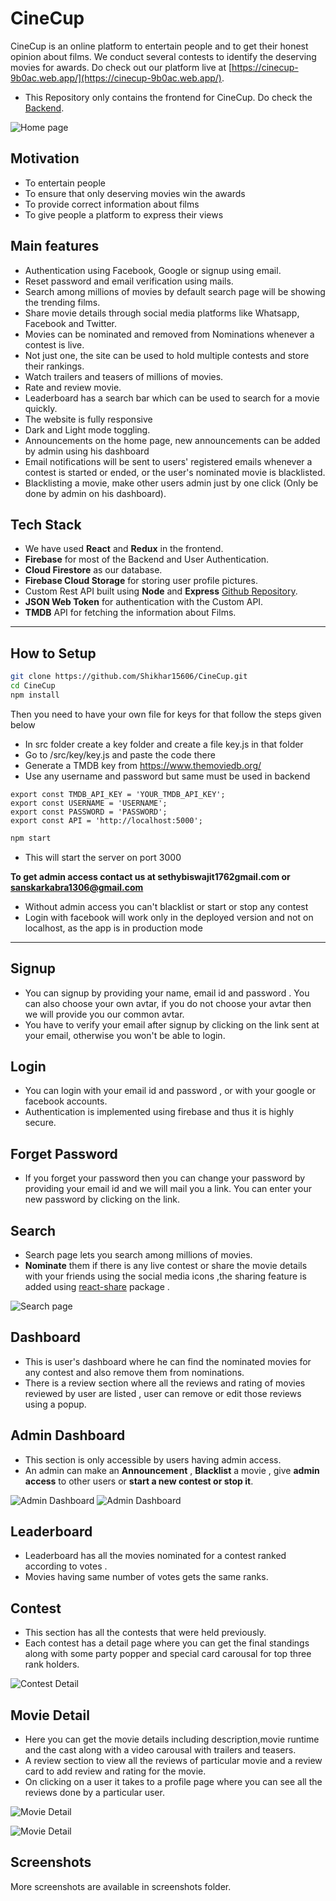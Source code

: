 # CineCup

CineCup is an online platform to entertain people and to get their honest opinion about films. We conduct several contests to identify the deserving movies for awards. Do check out our platform live at [https://cinecup-9b0ac.web.app/](https://cinecup-9b0ac.web.app/).

- This Repository only contains the frontend for CineCup. Do check the [Backend](https://github.com/Shikhar15606/cinecup-backend).

![Home page](<https://github.com/Shikhar15606/CineCup/blob/main/screenshots/Screenshot%20(41).png?raw=true>)

## Motivation

- To entertain people
- To ensure that only deserving movies win the awards
- To provide correct information about films
- To give people a platform to express their views

## Main features

- Authentication using Facebook, Google or signup using email.
- Reset password and email verification using mails.
- Search among millions of movies by default search page will be showing the trending films.
- Share movie details through social media platforms like Whatsapp, Facebook and Twitter.
- Movies can be nominated and removed from Nominations whenever a contest is live.
- Not just one, the site can be used to hold multiple contests and store their rankings.
- Watch trailers and teasers of millions of movies.
- Rate and review movie.
- Leaderboard has a search bar which can be used to search for a movie quickly.
- The website is fully responsive
- Dark and Light mode toggling.
- Announcements on the home page, new announcements can be added by admin using his dashboard
- Email notifications will be sent to users' registered emails whenever a contest is started or ended, or the user's nominated movie is blacklisted.
- Blacklisting a movie, make other users admin just by one click (Only be done by admin on his dashboard).

## Tech Stack

- We have used **React** and **Redux** in the frontend.
- **Firebase** for most of the Backend and User Authentication.
- **Cloud Firestore** as our database.
- **Firebase Cloud Storage** for storing user profile pictures.
- Custom Rest API built using **Node** and **Express** [Github Repository](https://github.com/Shikhar15606/cinecup-backend).
- **JSON Web Token** for authentication with the Custom API.
- **TMDB** API for fetching the information about Films.

---

## How to Setup

```bash
git clone https://github.com/Shikhar15606/CineCup.git
cd CineCup
npm install
```

Then you need to have your own file for keys for that follow the steps given below

- In src folder create a key folder and create a file key.js in that folder
- Go to /src/key/key.js and paste the code there
- Generate a TMDB key from https://www.themoviedb.org/
- Use any username and password but same must be used in backend

```JS
export const TMDB_API_KEY = 'YOUR_TMDB_API_KEY';
export const USERNAME = 'USERNAME';
export const PASSWORD = 'PASSWORD';
export const API = 'http://localhost:5000';
```

```bash
npm start
```

- This will start the server on port 3000

**To get admin access contact us at sethybiswajit1762gmail.com or sanskarkabra1306@gmail.com**

- Without admin access you can't blacklist or start or stop any contest
- Login with facebook will work only in the deployed version and not on localhost, as the app is in production mode

---

## Signup

- You can signup by providing your name, email id and password . You can also choose your own avtar, if you do not choose your avtar then we will provide you our common avtar.
- You have to verify your email after signup by clicking on the link sent at your email, otherwise you won't be able to login.

## Login

- You can login with your email id and password , or with your google or facebook accounts.
- Authentication is implemented using firebase and thus it is highly secure.

## Forget Password

- If you forget your password then you can change your password by providing your email id and we will mail you a link. You can enter your new password by clicking on the link.

## Search

- Search page lets you search among millions of movies.
- **Nominate** them if there is any live contest or share the movie details with your friends using the social media icons ,the sharing feature is added using [react-share](http://https://www.npmjs.com/package/react-share 'react-share') package .

![Search page](<https://github.com/Shikhar15606/CineCup/blob/main/screenshots/Screenshot%20(30).png?raw=true>)

## Dashboard

- This is user's dashboard where he can find the nominated movies for any contest and also remove them from nominations.
- There is a review section where all the reviews and rating of movies reviewed by user are listed , user can remove or edit those reviews using a popup.

## Admin Dashboard

- This section is only accessible by users having admin access.
- An admin can make an **Announcement** , **Blacklist** a movie , give **admin access** to other users or **start a new contest or stop it**.

![Admin Dashboard](<https://github.com/Shikhar15606/CineCup/blob/main/screenshots/Screenshot%20(28).png?raw=true>)
![Admin Dashboard](<https://github.com/Shikhar15606/CineCup/blob/main/screenshots/Screenshot%20(29).png?raw=true>)

## Leaderboard

- Leaderboard has all the movies nominated for a contest ranked according to votes .
- Movies having same number of votes gets the same ranks.

## Contest

- This section has all the contests that were held previously.
- Each contest has a detail page where you can get the final standings along with some party popper and special card carousal for top three rank holders.

![Contest Detail](<https://github.com/Shikhar15606/CineCup/blob/main/screenshots/Screenshot%20(51).png?raw=true>)

## Movie Detail

- Here you can get the movie details including description,movie runtime and the cast along with a video carousal with trailers and teasers.
- A review section to view all the reviews of particular movie and a review card to add review and rating for the movie.
- On clicking on a user it takes to a profile page where you can see all the reviews done by a particular user.

![Movie Detail](<https://github.com/Shikhar15606/CineCup/blob/main/screenshots/Screenshot%20(43).png?raw=true>)

![Movie Detail](<https://github.com/Shikhar15606/CineCup/blob/main/screenshots/Screenshot%20(44).png?raw=true>)

## Screenshots

More screenshots are available in screenshots folder.
